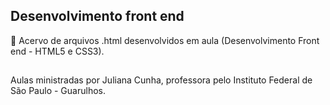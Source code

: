 
## Desenvolvimento front end ## 
📙 Acervo de arquivos .html desenvolvidos em aula (Desenvolvimento Front end - HTML5 e CSS3).

##

Aulas ministradas por Juliana Cunha, professora pelo Instituto Federal de São Paulo - Guarulhos.
